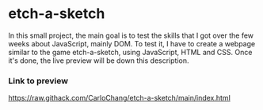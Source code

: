 # etch-a-sketch

In this small project, the main goal is to test the skills that I got over the few weeks about JavaScript, mainly DOM.
To test it, I have to create a webpage similar to the game etch-a-sketch, using JavaScript, HTML and CSS. 
Once it's done, the live preview will be down this description.

### Link to preview

https://raw.githack.com/CarloChang/etch-a-sketch/main/index.html
